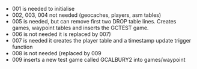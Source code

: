 - 001 is needed to initialise
- 002, 003, 004 not needed (geocaches, players, asm tables)
- 005 is needed, but can remove first two DROP table lines. Creates games, waypoint tables and inserts the GCTEST game. 
- 006 is not needed it is replaced by 007)
- 007 is needed it creates the player table and a timestamp update trigger function
- 008 is not needed (replaced by 009
- 009 inserts a new test game called GCALBURY2 into games/waypoint
